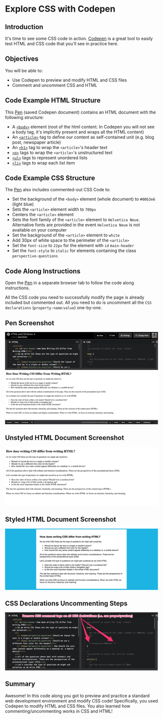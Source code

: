 # Explore CSS with Codepen

## Introduction

It's time to see some CSS code in action. [Codepen][] is a great tool to easily test HTML and CSS code that you'll see in practice here.

## Objectives

You will be able to:  

- Use Codepen to preview and modify HTML and CSS files  
- Comment and uncomment CSS and HTML

## Code Example HTML Structure

This [Pen][] (saved Codepen document) contains an HTML document with the following structure:

- A [`<body>`][] element (root of the html content. In Codepen you will not see a body tag, it's implicitly present and wraps all the HTML content)
- An [`<article>`][] tag to define our content as self-contained unit (e.g. blog post, newspaper article)
- An [`<h1>`][] tag to wrap the `<article>`'s header text
- [`<p>`][] tags to wrap the `<article>`'s unstructured text
- [`<ul>`][] tags to represent unordered lists
- [`<li>`][] tags to wrap each list item

## Code Example CSS Structure

The [Pen][] also includes commented-out CSS Code to:

- Set the background of the `<body>` element (whole document) to `#00b3e6` (light blue)
- Sets the `<article>` element width to `700px`
- Centers the `<article>` element
- Sets the font family of the `<article>` element to `Helvetica Neue`. Alternative fonts are provided in the event `Helvetica Neue` is not available on your computer
- Set the background of the `<article>` element to `white`
- Add 30px of white space to the perimeter of the `<article>`
- Set the `font-size` to `22px` for the element with `id` `main-header`
- Set the `font-style` to `italic` for elements containing the class `perspective-questions`

## Code Along Instructions

Open the [Pen][] in a separate browser tab to follow the code along instructions. 

All the CSS code you need to successfully modify the page is already included but commented out. All you need to do is uncomment all the `CSS declarations` (`property-name`:`value`) one-by-one.

## Pen Screenshot

<img src="images/codepen.jpeg">

## Unstyled HTML Document Screenshot

<img src="images/unstyled-codepen.jpeg">

## Styled HTML Document Screenshot

<img src="images/styled-codepen.jpeg" width="1050">

## CSS Declarations Uncommenting Steps

<img src="images/css-code-codepen.jpg" width=1050>

[Codepen]: https://codepen.io/
[Pen]: https://codepen.io/curiositypaths/pen/WddzQM?editors=1100
[`<body>`]: https://developer.mozilla.org/en-US/docs/Web/HTML/Element/body
[`<article>`]: https://developer.mozilla.org/en-US/docs/Web/HTML/Element/article
[`<h1>`]: https://developer.mozilla.org/en-US/docs/Web/HTML/Element/Heading_Elements
[`<p>`]: https://developer.mozilla.org/en-US/docs/Web/HTML/Element/p
[`<ul>`]: https://developer.mozilla.org/en-US/docs/Web/HTML/Element/ul
[`<li>`]: https://developer.mozilla.org/en-US/docs/Web/HTML/Element/li

## Summary

Awesome! In this code along you got to preview and practice a standard web development environment and modify CSS code! Specifically, you used Codepen to modify HTML and CSS files. You also learned how commenting/uncommenting works in CSS and HTML!
